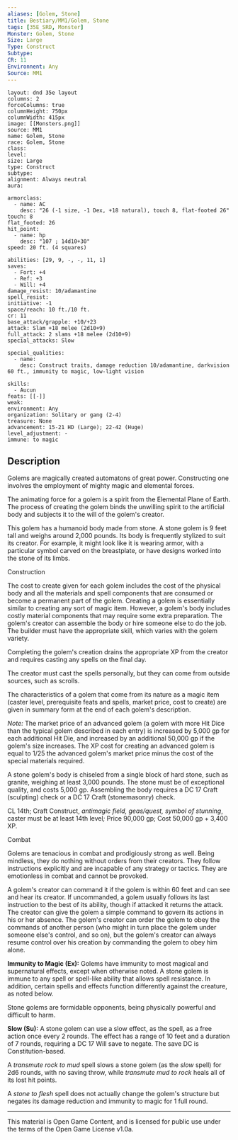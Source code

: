```yaml
---
aliases: [Golem, Stone]
title: Bestiary/MM1/Golem, Stone
tags: [35E_SRD, Monster]
Monster: Golem, Stone
Size: Large
Type: Construct
Subtype: 
CR: 11
Environnent: Any
Source: MM1
---
```


```statblock
layout: dnd 35e layout
columns: 2
forceColumns: true
columnHeight: 750px
columnWidth: 415px
image: [[Monsters.png]]
source: MM1
name: Golem, Stone
race: Golem, Stone
class: 
level: 
size: Large
type: Construct
subtype: 
alignment: Always neutral
aura: 

armorclass:
  - name: AC
    desc: "26 (-1 size, -1 Dex, +18 natural), touch 8, flat-footed 26"
touch: 8
flat_footed: 26
hit_point:
  - name: hp
    desc: "107 ; 14d10+30"
speed: 20 ft. (4 squares)

abilities: [29, 9, -, -, 11, 1]
saves:
  - Fort: +4
  - Ref: +3
  - Will: +4
damage_resist: 10/adamantine
spell_resist: 
initiative: -1
space/reach: 10 ft./10 ft.
cr: 11
base_attack/grapple: +10/+23
attack: Slam +18 melee (2d10+9)
full_attack: 2 slams +18 melee (2d10+9)
special_attacks: Slow

special_qualities:
  - name: 
    desc: Construct traits, damage reduction 10/adamantine, darkvision 60 ft., immunity to magic, low-light vision

skills:
  - Aucun
feats: [[-]]
weak: 
environment: Any
organization: Solitary or gang (2-4)
treasure: None
advancement: 15-21 HD (Large); 22-42 (Huge)
level_adjustment: -
immune: to magic
```

## Description

<p>Golems are magically created automatons of great power. Constructing one involves the employment of mighty magic and elemental forces.</p>
<p>The animating force for a golem is a spirit from the Elemental Plane of Earth. The process of creating the golem binds the unwilling spirit to the artificial body and subjects it to the will of the golem's creator.</p>
<p>This golem has a humanoid body made from stone. A stone golem is 9 feet tall and weighs around 2,000 pounds. Its body is frequently stylized to suit its creator. For example, it might look like it is wearing armor, with a particular symbol carved on the breastplate, or have designs worked into the stone of its limbs.</p>
<p>Construction</p>
<p>The cost to create given for each golem includes the cost of the physical body and all the materials and spell components that are consumed or become a permanent part of the golem. Creating a golem is essentially similar to creating any sort of magic item. However, a golem's body includes costly material components that may require some extra preparation. The golem's creator can assemble the body or hire someone else to do the job. The builder must have the appropriate skill, which varies with the golem variety.</p>
<p>Completing the golem's creation drains the appropriate XP from the creator and requires casting any spells on the final day.</p>
<p>The creator must cast the spells personally, but they can come from outside sources, such as scrolls.</p>
<p>The characteristics of a golem that come from its nature as a magic item (caster level, prerequisite feats and spells, market price, cost to create) are given in summary form at the end of each golem's description.</p>
<p>
            <i>Note:</i> The market price of an advanced golem (a golem with more Hit Dice than the typical golem described in each entry) is increased by 5,000 gp for each additional Hit Die, and increased by an additional 50,000 gp if the golem's size increases. The XP cost for creating an advanced golem is equal to 1/25 the advanced golem's market price minus the cost of the special materials required.</p>
<p>A stone golem's body is chiseled from a single block of hard stone, such as granite, weighing at least 3,000 pounds. The stone must be of exceptional quality, and costs 5,000 gp. Assembling the body requires a DC 17 Craft (sculpting) check or a DC 17 Craft (stonemasonry) check.</p>
<p>CL 14th; Craft Construct, <i>antimagic field, geas/quest, symbol of stunning</i>, caster must be at least 14th level<i>;</i> Price 90,000 gp; Cost 50,000 gp + 3,400 XP.</p>
<p>Combat</p>
<p>Golems are tenacious in combat and prodigiously strong as well. Being mindless, they do nothing without orders from their creators. They follow instructions explicitly and are incapable of any strategy or tactics. They are emotionless in combat and cannot be provoked.</p>
<p>A golem's creator can command it if the golem is within 60 feet and can see and hear its creator. If uncommanded, a golem usually follows its last instruction to the best of its ability, though if attacked it returns the attack. The creator can give the golem a simple command to govern its actions in his or her absence. The golem's creator can order the golem to obey the commands of another person (who might in turn place the golem under someone else's control, and so on), but the golem's creator can always resume control over his creation by commanding the golem to obey him alone.</p>
<p>
            <b>Immunity to Magic (Ex):</b> Golems have immunity to most magical and supernatural effects, except when otherwise noted. A stone golem is immune to any spell or spell-like ability that allows spell resistance. In addition, certain spells and effects function differently against the creature, as noted below.</p>
<p>Stone golems are formidable opponents, being physically powerful and difficult to harm.</p>
<p>
            <b>Slow (Su):</b> A stone golem can use a slow effect, as the spell, as a free action once every 2 rounds. The effect has a range of 10 feet and a duration of 7 rounds, requiring a DC 17 Will save to negate. The save DC is Constitution-based.</p>
<p>A <i>transmute rock to mud</i> spell slows a stone golem (as the <i>slow</i> spell) for 2d6 rounds, with no saving throw, while <i>transmute mud to rock</i> heals all of its lost hit points.</p>
<p>A <i>stone to flesh</i> spell does not actually change the golem's structure but negates its damage reduction and immunity to magic for 1 full round.</p>

---

This material is Open Game Content, and is licensed for public use under
the terms of the Open Game License v1.0a.
